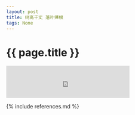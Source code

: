 ```yaml
---
layout: post
title: 树高千丈 落叶帰根
tags: None 
---
```



{{ page.title }}
================

<iframe frameborder="no" border="0" marginwidth="0" marginheight="0" width="330" height="86" src="https://music.163.com/outchain/player?type=2&id=624935&auto=1&height=66"></iframe>




{% include references.md %}
